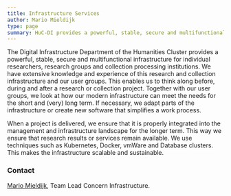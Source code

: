 ```yaml
---
title: Infrastructure Services
author: Mario Mieldijk
type: page
summary: HuC-DI provides a powerful, stable, secure and multifunctional infrastructure for individual researchers, research groups and collection processing institutions.
---
```


The Digital Infrastructure Department of the Humanities Cluster provides a powerful, stable, secure and multifunctional infrastructure for individual researchers, research groups and collection processing institutions. We have extensive knowledge and experience of this research and collection infrastructure and our user groups. This enables us to think along before, during and after a research or collection project. Together with our user groups, we look at how our modern infrastructure can meet the needs for the short and (very) long term. If necessary, we adapt parts of the infrastructure or create new software that simplifies a work process.

When a project is delivered, we ensure that it is properly integrated into the management and infrastructure landscape for the longer term. This way we ensure that research results or services remain available. We use techniques such as Kubernetes, Docker, vmWare and Database clusters. This makes the infrastructure scalable and sustainable.

### Contact

[Mario Mieldijk](mailto:concern-infrastructure@di.huc.knaw.nl), Team Lead Concern Infrastructure.
